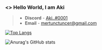 ### <> Hello World, I am Aki
> - **Discord** - [Aki..#0001](discordapp.com/users/302180296835727360)
> - **Email** - mertunctuncer@gmail.com

[![Top Langs](https://github-readme-stats.vercel.app/api/top-langs/?username=mertunctuncer&theme=onedark&layout=compact)](https://github.com/anuraghazra/github-readme-stats)

![Anurag's GitHub stats](https://github-readme-stats.vercel.app/api?username=mertunctuncer&count_private=true&show_icons=true&theme=onedark)

